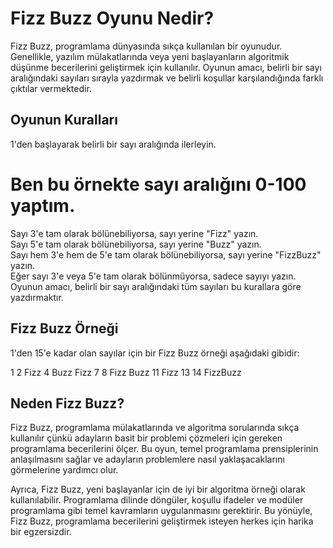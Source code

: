 # Fizz Buzz Oyunu Nedir?

Fizz Buzz, programlama dünyasında sıkça kullanılan bir oyunudur. Genellikle, yazılım mülakatlarında veya yeni başlayanların algoritmik düşünme becerilerini geliştirmek için kullanılır. Oyunun amacı, belirli bir sayı aralığındaki sayıları sırayla yazdırmak ve belirli koşullar karşılandığında farklı çıktılar vermektedir.

## Oyunun Kuralları

1'den başlayarak belirli bir sayı aralığında ilerleyin. 

# **Ben bu örnekte sayı aralığını 0-100 yaptım.**


Sayı 3'e tam olarak bölünebiliyorsa, sayı yerine "Fizz" yazın.  
Sayı 5'e tam olarak bölünebiliyorsa, sayı yerine "Buzz" yazın.  
Sayı hem 3'e hem de 5'e tam olarak bölünebiliyorsa, sayı yerine "FizzBuzz" yazın.  
Eğer sayı 3'e veya 5'e tam olarak bölünmüyorsa, sadece sayıyı yazın.  
Oyunun amacı, belirli bir sayı aralığındaki tüm sayıları bu kurallara göre yazdırmaktır.

## Fizz Buzz Örneği

1'den 15'e kadar olan sayılar için bir Fizz Buzz örneği aşağıdaki gibidir:

1
2
Fizz
4
Buzz
Fizz
7
8
Fizz
Buzz
11
Fizz
13
14
FizzBuzz

## Neden Fizz Buzz?

Fizz Buzz, programlama mülakatlarında ve algoritma sorularında sıkça kullanılır çünkü adayların basit bir problemi çözmeleri için gereken programlama becerilerini ölçer. Bu oyun, temel programlama prensiplerinin anlaşılmasını sağlar ve adayların problemlere nasıl yaklaşacaklarını görmelerine yardımcı olur.

Ayrıca, Fizz Buzz, yeni başlayanlar için de iyi bir algoritma örneği olarak kullanılabilir. Programlama dilinde döngüler, koşullu ifadeler ve modüler programlama gibi temel kavramların uygulanmasını gerektirir. Bu yönüyle, Fizz Buzz, programlama becerilerini geliştirmek isteyen herkes için harika bir egzersizdir.
